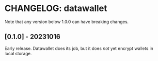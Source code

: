 # CHANGELOG: datawallet

Note that any version below 1.0.0 can have breaking changes.  

## [0.1.0] - 20231016
Early release. Datawallet does its job, but it does *not* yet encrypt wallets in local storage.  
